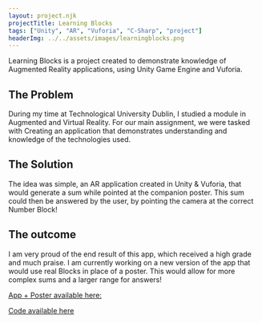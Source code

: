 ```yaml
---
layout: project.njk
projectTitle: Learning Blocks
tags: ["Unity", "AR", "Vuforia", "C-Sharp", "project"]
headerImg: ../../assets/images/learningblocks.png
---
```


<!-- excerpt start -->

Learning Blocks is a project created to demonstrate knowledge of Augmented Reality applications, using Unity Game Engine and Vuforia.

<!-- excerpt end -->

## The Problem

During my time at Technological University Dublin, I studied a module in Augmented and Virtual Reality. For our main assignment, we were tasked with Creating an application that demonstrates understanding and knowledge of the technologies used.

## The Solution

The idea was simple, an AR application created in Unity & Vuforia, that would generate a sum while pointed at the companion poster. This sum could then be answered by the user, by pointing the camera at the correct Number Block!   

## The outcome

I am very proud of the end result of this app, which received a high grade and much praise. I am currently working on a new version of the app that would use real Blocks in place of a poster. This would allow for more complex sums and a larger range for answers!

[App + Poster available here:](https://alanc25.itch.io/learning-blocks)

[Code available here](https://github.com/AlanC25/LearningBlocks-Poster)
